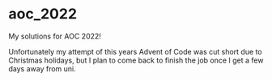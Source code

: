 # aoc_2022
My solutions for AOC 2022!

Unfortunately my attempt of this years Advent of Code was cut short due to Christmas holidays,
but I plan to come back to finish the job once I get a few days away from uni.
